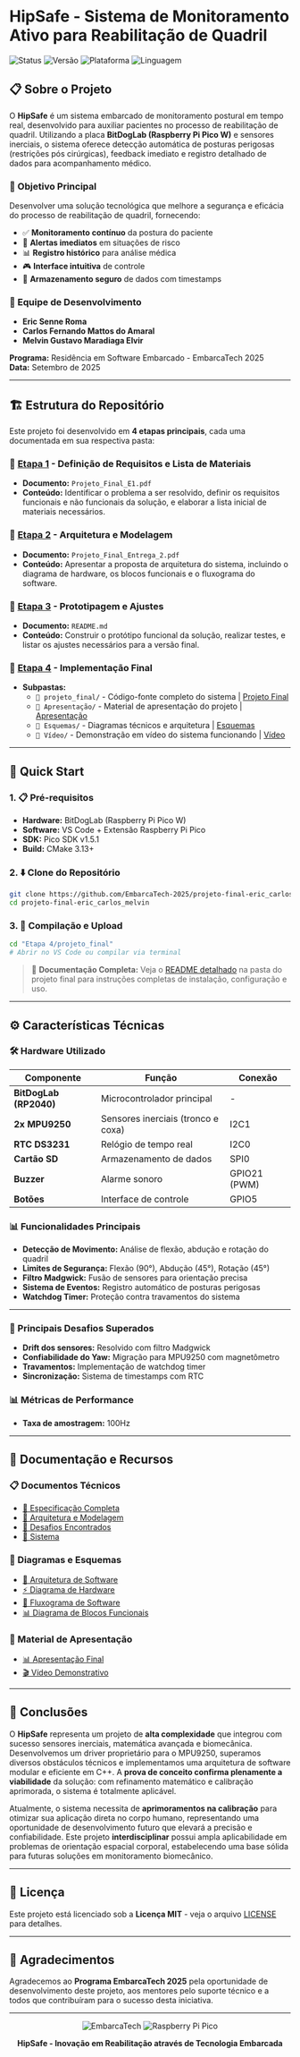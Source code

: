 # HipSafe - Sistema de Monitoramento Ativo para Reabilitação de Quadril

![Status](https://img.shields.io/badge/Status-Concluído-green)
![Versão](https://img.shields.io/badge/Versão-1.0-blue)
![Plataforma](https://img.shields.io/badge/Plataforma-Raspberry%20Pi%20Pico%20W-red)
![Linguagem](https://img.shields.io/badge/Linguagem-C%2FC%2B%2B-orange)

## 📋 Sobre o Projeto

O **HipSafe** é um sistema embarcado de monitoramento postural em tempo real, desenvolvido para auxiliar pacientes no processo de reabilitação de quadril. Utilizando a placa **BitDogLab (Raspberry Pi Pico W)** e sensores inerciais, o sistema oferece detecção automática de posturas perigosas (restrições pós cirúrgicas), feedback imediato e registro detalhado de dados para acompanhamento médico.

### 🎯 Objetivo Principal

Desenvolver uma solução tecnológica que melhore a segurança e eficácia do processo de reabilitação de quadril, fornecendo:

- ✅ **Monitoramento contínuo** da postura do paciente
- 🚨 **Alertas imediatos** em situações de risco
- 📊 **Registro histórico** para análise médica
- 🎮 **Interface intuitiva** de controle
- 💾 **Armazenamento seguro** de dados com timestamps

### 👥 Equipe de Desenvolvimento

- **Eric Senne Roma**
- **Carlos Fernando Mattos do Amaral**
- **Melvin Gustavo Maradiaga Elvir**

**Programa:** Residência em Software Embarcado - EmbarcaTech 2025  
**Data:** Setembro de 2025

---

## 🏗️ Estrutura do Repositório

Este projeto foi desenvolvido em **4 etapas principais**, cada uma documentada em sua respectiva pasta:

### 📁 [Etapa 1](./Etapa%201/) - Definição de Requisitos e Lista de Materiais
- **Documento:** `Projeto_Final_E1.pdf`
- **Conteúdo:** Identificar o problema a ser resolvido, definir os requisitos funcionais e não funcionais da solução, e elaborar a lista inicial de materiais necessários.

### 📁 [Etapa 2](./Etapa%202/) - Arquitetura e Modelagem
- **Documento:** `Projeto_Final_Entrega_2.pdf`
- **Conteúdo:** Apresentar a proposta de arquitetura do sistema, incluindo o diagrama de hardware, os blocos funcionais e o fluxograma do software.

### 📁 [Etapa 3](./Etapa%203/) - Prototipagem e Ajustes
- **Documento:** `README.md`
- **Conteúdo:** Construir o protótipo funcional da solução, realizar testes, e listar os ajustes necessários para a versão final.

### 📁 [Etapa 4](./Etapa%204/) - Implementação Final
- **Subpastas:**
  - `📁 projeto_final/` - Código-fonte completo do sistema | [Projeto Final](./Etapa%204/projeto_final/)
  - `📁 Apresentação/` - Material de apresentação do projeto | [Apresentação](./Etapa%204/Apresentação/)
  - `📁 Esquemas/` - Diagramas técnicos e arquitetura | [Esquemas](./Etapa%204/Esquemas/)
  - `📁 Vídeo/` - Demonstração em vídeo do sistema funcionando | [Vídeo](./Etapa%204/Vídeo/)
---

## 🚀 Quick Start

### 1. 📋 Pré-requisitos
- **Hardware:** BitDogLab (Raspberry Pi Pico W)
- **Software:** VS Code + Extensão Raspberry Pi Pico
- **SDK:** Pico SDK v1.5.1
- **Build:** CMake 3.13+

### 2. ⬇️ Clone do Repositório
```bash
git clone https://github.com/EmbarcaTech-2025/projeto-final-eric_carlos_melvin.git
cd projeto-final-eric_carlos_melvin
```

### 3. 🔧 Compilação e Upload
```bash
cd "Etapa 4/projeto_final"
# Abrir no VS Code ou compilar via terminal
```

> 📖 **Documentação Completa:** Veja o [README detalhado](./Etapa%204/projeto_final/README.md) na pasta do projeto final para instruções completas de instalação, configuração e uso.

---

## ⚙️ Características Técnicas

### 🛠️ Hardware Utilizado
| Componente | Função | Conexão |
|------------|--------|---------|
| **BitDogLab (RP2040)** | Microcontrolador principal | - |
| **2x MPU9250** | Sensores inerciais (tronco e coxa) | I2C1 |
| **RTC DS3231** | Relógio de tempo real | I2C0 |
| **Cartão SD** | Armazenamento de dados | SPI0 |
| **Buzzer** | Alarme sonoro | GPIO21 (PWM) |
| **Botões** | Interface de controle | GPIO5 |

### 📊 Funcionalidades Principais
- **Detecção de Movimento:** Análise de flexão, abdução e rotação do quadril
- **Limites de Segurança:** Flexão (90°), Abdução (45°), Rotação (45°)
- **Filtro Madgwick:** Fusão de sensores para orientação precisa
- **Sistema de Eventos:** Registro automático de posturas perigosas
- **Watchdog Timer:** Proteção contra travamentos do sistema

---

### 🔬 Principais Desafios Superados
- **Drift dos sensores:** Resolvido com filtro Madgwick
- **Confiabilidade do Yaw:** Migração para MPU9250 com magnetômetro
- **Travamentos:** Implementação de watchdog timer
- **Sincronização:** Sistema de timestamps com RTC

### 📊 Métricas de Performance
- **Taxa de amostragem:** 100Hz

---

## 📁 Documentação e Recursos

### 📋 Documentos Técnicos
- [📄 Especificação Completa](./Etapa%201/Projeto_Final_E1.pdf)
- [📄 Arquitetura e Modelagem](./Etapa%202/Projeto_Final_Entrega_2.pdf)
- [📄 Desafios Encontrados](./Etapa%203/README.md)
- [📄 Sistema](./Etapa%204/projeto_final/README.md)

### 🎨 Diagramas e Esquemas
- [🔧 Arquitetura de Software](./Etapa%204/Esquemas/Arquitetura%20de%20Software.png)
- [⚡ Diagrama de Hardware](./Etapa%204/Esquemas/Diagrama%20de%20Hardware.png)
- [🔄 Fluxograma de Software](./Etapa%204/Esquemas/Fluxograma%20de%20Software.png)
- [📊 Diagrama de Blocos Funcionais](./Etapa%204/Esquemas/Diagrama_Blocos_Funcionais.png)

### 🎥 Material de Apresentação
- [📊 Apresentação Final](./Etapa%204/Apresentação/HipSafe%20-%20Apresentação.pptx)
- [🎬 Vídeo Demonstrativo](./Etapa%204/Vídeo/)

---

## 🎯 Conclusões

O **HipSafe** representa um projeto de **alta complexidade** que integrou com sucesso sensores inerciais, matemática avançada e biomecânica. Desenvolvemos um driver proprietário para o MPU9250, superamos diversos obstáculos técnicos e implementamos uma arquitetura de software modular e eficiente em C++. A **prova de conceito confirma plenamente a viabilidade** da solução: com refinamento matemático e calibração aprimorada, o sistema é totalmente aplicável. 

Atualmente, o sistema necessita de **aprimoramentos na calibração** para otimizar sua aplicação direta no corpo humano, representando uma oportunidade de desenvolvimento futuro que elevará a precisão e confiabilidade. Este projeto **interdisciplinar** possui ampla aplicabilidade em problemas de orientação espacial corporal, estabelecendo uma base sólida para futuras soluções em monitoramento biomecânico.

---

## 📜 Licença

Este projeto está licenciado sob a **Licença MIT** - veja o arquivo [LICENSE](LICENSE) para detalhes.

---

## 🙏 Agradecimentos

Agradecemos ao **Programa EmbarcaTech 2025** pela oportunidade de desenvolvimento deste projeto, aos mentores pelo suporte técnico e a todos que contribuíram para o sucesso desta iniciativa.

---

<div align="center">

![EmbarcaTech](https://img.shields.io/badge/EmbarcaTech-2025-blue?style=for-the-badge)
![Raspberry Pi Pico](https://img.shields.io/badge/Powered%20by-Raspberry%20Pi%20Pico-red?style=for-the-badge&logo=raspberry-pi)

**HipSafe - Inovação em Reabilitação através de Tecnologia Embarcada**

</div>
